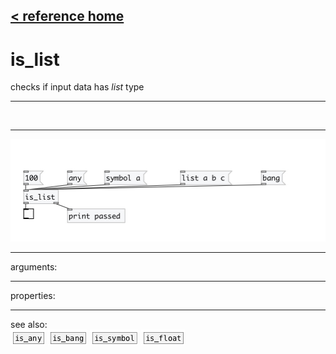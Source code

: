 [< reference home](index.html)
---

# is_list


checks if input data has *list* type

---

<br>


---


![example](examples/is_list-example.jpg)

---
arguments:


---
properties:


---
see also:<br>
[![is_any](img/object_is_any.png)](is_any.html)
[![is_bang](img/object_is_bang.png)](is_bang.html)
[![is_symbol](img/object_is_symbol.png)](is_symbol.html)
[![is_float](img/object_is_float.png)](is_float.html)
